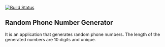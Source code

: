 [![Build Status](https://travis-ci.org/Annmary12/random-phone-number-generator.svg?branch=development)](https://travis-ci.org/Annmary12/random-phone-number-generator)

## Random Phone Number Generator

It is an application that generates random phone numbers. The length of the generated numbers are 10 digits and unique.